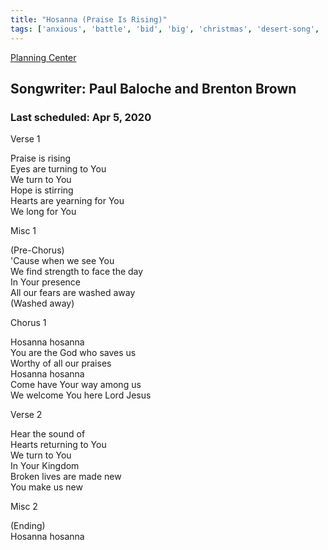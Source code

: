 ```yaml
---
title: "Hosanna (Praise Is Rising)"
tags: ['anxious', 'battle', 'bid', 'big', 'christmas', 'desert-song', 'easter', 'new', 'praise', 'quality-time', 'real', 'salvation', 'second-coming', 'sin', 'spirit', 'triumphal-entry', 'worship']
---
```


[Planning Center](https://services.planningcenteronline.com/songs/13680481)

## Songwriter: Paul Baloche and Brenton Brown
### Last scheduled: Apr 5, 2020          

Verse 1  
  
Praise is rising  
Eyes are turning to You  
We turn to You  
Hope is stirring  
Hearts are yearning for You  
We long for You  
  
Misc 1  
  
(Pre-Chorus)  
'Cause when we see You  
We find strength to face the day  
In Your presence  
All our fears are washed away  
(Washed away)  
  
Chorus 1  
  
Hosanna hosanna  
You are the God who saves us  
Worthy of all our praises  
Hosanna hosanna  
Come have Your way among us  
We welcome You here Lord Jesus  
  
Verse 2  
  
Hear the sound of  
Hearts returning to You  
We turn to You  
In Your Kingdom  
Broken lives are made new  
You make us new  
  
Misc 2  
  
(Ending)  
Hosanna hosanna
